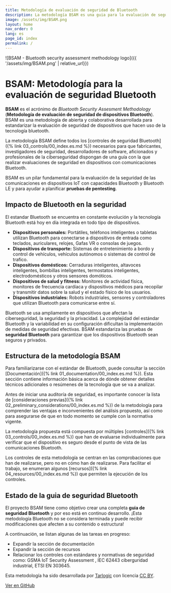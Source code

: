 ```yaml
---
title: Metodología de evaluación de seguridad de Bluetooth
description: La metodología BSAM es una guia para la evaluación de seguridad en dispositivos con capacidades Bluetooth.
image: /assets/img/BSAM.png
layout: home
nav_order: 0
lang: es
page_id: index
permalink: /
---
```


![BSAM - Bluetooth security assessment methodology logo]({{ '/assets/img/BSAM.png' | relative_url}})

# BSAM: Metodología para la evaluación de seguridad Bluetooth

**BSAM** es el acrónimo de _Bluetooth Security Assesment Methodology_ (**Metodología de evaluación de seguridad de dispositivos Bluetooth**). BSAM es una metodología de abierta y colaborativa desarrollada para estandarizar la evaluación de seguridad de dispositivos que hacen uso de la tecnología bluetooth.

La metodología BSAM define todos los [controles de seguridad Bluetooth]({% link 03_controls/00_index.es.md %}) necesarios para que fabricantes, investigadores de seguridad, desarrolladores de software, aficionados y profesionales de la ciberseguridad dispongan de una guía con la que realizar evaluaciones de seguridad en dispositivos con comunicaciones Bluetooth.

BSAM es un pilar fundamental para la evaluación de la seguridad de las comunicaciones en dispositivos IoT con capacidades Bluetooth y Bluetooth LE y para ayudar a planificar **pruebas de pentesting**.


## Impacto de Bluetooth en la seguridad

El estandar Bluetooth se encuentra en constante evolución y la tecnología Bluetooth está hoy en día integrada en todo tipo de dispositivos.

* **Dispositivos personales:** Portátiles, teléfonos inteligentes o tabletas utilizan Bluetooth para conectarse a dispositivos de entrada como teclados, auriculares, relojes, Gafas VR o consolas de juegos.
* **Dispositivos de transporte:** Sistemas de entretenimiento a bordo y control de vehículos, vehículos autónomos o sistemas de control de trafico.
* **Dispositivos domésticos:** Cerraduras inteligentes, altavoces inteligentes, bombillas inteligentes, termostatos inteligentes, electrodomésticos y otros sensores domóticos.
* **Dispositivos de salud y fitness:** Monitores de actividad física, monitores de frecuencia cardíaca y dispositivos médicos para recopilar y transmitir datos sobre la salud y el estado físico de los usuarios.
* **Dispositivos industriales:** Robots industriales, sensores y controladores que utilizan Bluetooth para comunicarse entre sí.


Bluetooth se usa ampliamente en dispositivos que afectan la ciberseguridad, la seguridad y la privacidad. La complejidad del estándar Bluetooth y la variabilidad en su configuración dificultan la implementación de medidas de seguridad efectivas. BSAM estandariza las pruebas de **seguridad Bluetooth** para garantizar que los dispositivos Bluetooth sean seguros y privados.

## Estructura de la metodología BSAM

Para familiarizarse con el estándar de Bluetooth, puede consultar la sección [Documentación]({% link 01_documentation/00_index.es.md %}). Esta sección contiene información básica acerca de dónde obtener detalles técnicos adicionales o resúmenes de la tecnología que se va a analizar.

Antes de iniciar una auditoría de seguridad, es importante conocer la lista de [consideraciones previas]({% link 02_preliminary_considerations/00_index.es.md %}) de la metodología para comprender las ventajas e inconvenientes del análisis propuesto, así como para asegurarse de que en todo momento se cumple con la normativa vigente.

La metodología propuesta está compuesta por múltiples [controles]({% link 03_controls/00_index.es.md %}) que han de evaluarse individualmente para verificar que el dispositivo es seguro desde el punto de vista de las comunicaciones Bluetooth.

Los controles de esta metodología se centran en las comprobaciones que han de realizarse, pero no en cómo han de realizarse. Para facilitar el trabajo, se enumeran algunos [recursos]({% link 04_resources/00_index.es.md %}) que permiten la ejecución de los controles.


## Estado de la guia de seguridad Bluetooth

El proyecto BSAM tiene como objetivo crear una completa **guia de seguridad Bluetooth** y por eso está en continuo desarrollo. ¡Esta metodología Bluetooth no se considera terminada y puede recibir modificaciones que afecten a su contenido o estructura!

A continuación, se listan algunas de las tareas en progreso:
* Expandir la sección de documentación
* Expandir la sección de recursos
* Relacionar los controles con estándares y normativas de seguridad como: GSMA IoT Security Assessment , IEC 62443 ciberguridad industrial, ETSI EN 303645.

Esta metodología ha sido desarrollada por [Tarlogic](https://www.tarlogic.com/es/) con licencia [CC BY](https://creativecommons.org/licenses/by/4.0/).

<a href="https://github.com/TarlogicSecurity/BSAM" class="btn btn-primary">Ver en GitHub</a>